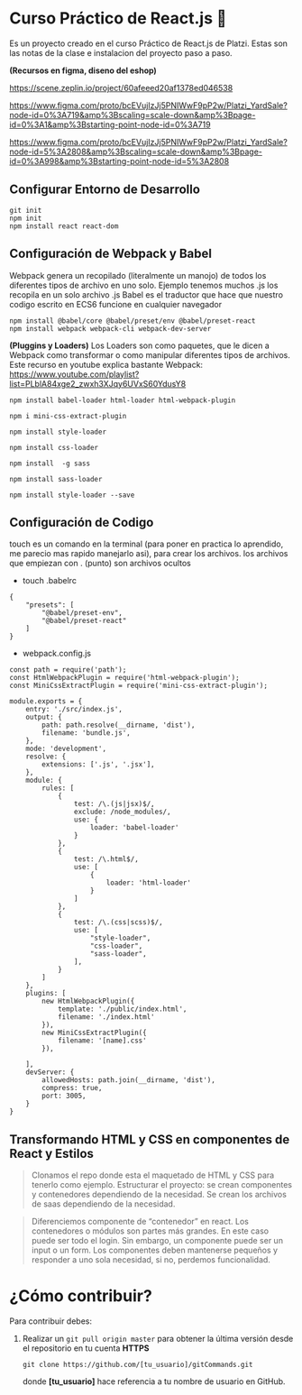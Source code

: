 # Curso Práctico de React.js :purple_heart:

Es un proyecto creado en el curso Práctico de React.js de Platzi. Estas son las notas de la clase e instalacion del proyecto paso a paso.

**(Recursos en figma, diseno del eshop)**

https://scene.zeplin.io/project/60afeeed20af1378ed046538

https://www.figma.com/proto/bcEVujIzJj5PNIWwF9pP2w/Platzi_YardSale?node-id=0%3A719&amp%3Bscaling=scale-down&amp%3Bpage-id=0%3A1&amp%3Bstarting-point-node-id=0%3A719

https://www.figma.com/proto/bcEVujIzJj5PNIWwF9pP2w/Platzi_YardSale?node-id=5%3A2808&amp%3Bscaling=scale-down&amp%3Bpage-id=0%3A998&amp%3Bstarting-point-node-id=5%3A2808

## Configurar Entorno de Desarrollo

```
git init
npm init
npm install react react-dom
```

## Configuración de Webpack y Babel

Webpack genera un recopilado (literalmente un manojo) de todos los diferentes tipos de archivo en uno solo. Ejemplo tenemos muchos .js los recopila en un solo archivo .js
Babel es el traductor que hace que nuestro codigo escrito en ECS6 funcione en cualquier navegador

```
npm install @babel/core @babel/preset/env @babel/preset-react
npm install webpack webpack-cli webpack-dev-server
```

**(Pluggins y Loaders)**
Los Loaders son como paquetes, que le dicen a Webpack como transformar o como manipular diferentes tipos de archivos.
Este recurso en youtube explica bastante Webpack: https://www.youtube.com/playlist?list=PLblA84xge2_zwxh3XJqy6UVxS60YdusY8

```
npm install babel-loader html-loader html-webpack-plugin

npm i mini-css-extract-plugin

npm install style-loader

npm install css-loader

npm install  -g sass

npm install sass-loader

npm install style-loader --save
```

## Configuración de Codigo

touch es un comando en la terminal (para poner en practica lo aprendido, me parecio mas rapido manejarlo asi), para crear los archivos.
los archivos que empiezan con . (punto) son archivos ocultos

- touch .babelrc

```
{
    "presets": [
        "@babel/preset-env",
        "@babel/preset-react"
    ]
}
```

- webpack.config.js

```
const path = require('path');
const HtmlWebpackPlugin = require('html-webpack-plugin');
const MiniCssExtractPlugin = require('mini-css-extract-plugin');

module.exports = {
	entry: './src/index.js',
	output: {
		path: path.resolve(__dirname, 'dist'),
		filename: 'bundle.js',
	},
	mode: 'development',
	resolve: {
		extensions: ['.js', '.jsx'],
	},
	module: {
		rules: [
			{
				test: /\.(js|jsx)$/,
				exclude: /node_modules/,
				use: {
					loader: 'babel-loader'
				}
			},
			{
				test: /\.html$/,
				use: [
					{
						loader: 'html-loader'
					}
				]
			},
			{
				test: /\.(css|scss)$/,
				use: [
					"style-loader",
					"css-loader",
					"sass-loader",
				],
			}
		]
	},
	plugins: [
		new HtmlWebpackPlugin({
			template: './public/index.html',
			filename: './index.html'
		}),
		new MiniCssExtractPlugin({
			filename: '[name].css'
		}),

	],
	devServer: {
		allowedHosts: path.join(__dirname, 'dist'),
		compress: true,
		port: 3005,
	}
}
```

## Transformando HTML y CSS en componentes de React y Estilos

> Clonamos el repo donde esta el maquetado de HTML y CSS para tenerlo como ejemplo.
> Estructurar el proyecto: se crean componentes y contenedores dependiendo de la necesidad.
> Se crean los archivos de saas dependiendo de la necesidad.

> Diferenciemos componente de “contenedor” en react. Los contenedores o módulos son partes más grandes. En este caso puede ser todo el login. Sin embargo, un componente puede ser un input o un form. Los componentes deben mantenerse pequeños y responder a uno sola necesidad, si no, perdemos funcionalidad.

# ¿Cómo contribuir?

Para contribuir debes:

1. Realizar un `git pull origin master` para obtener la última versión desde el repositorio en tu cuenta
   **HTTPS**

   ```
   git clone https://github.com/[tu_usuario]/gitCommands.git
   ```

   donde **[tu_usuario]** hace referencia a tu nombre de usuario en GitHub.
